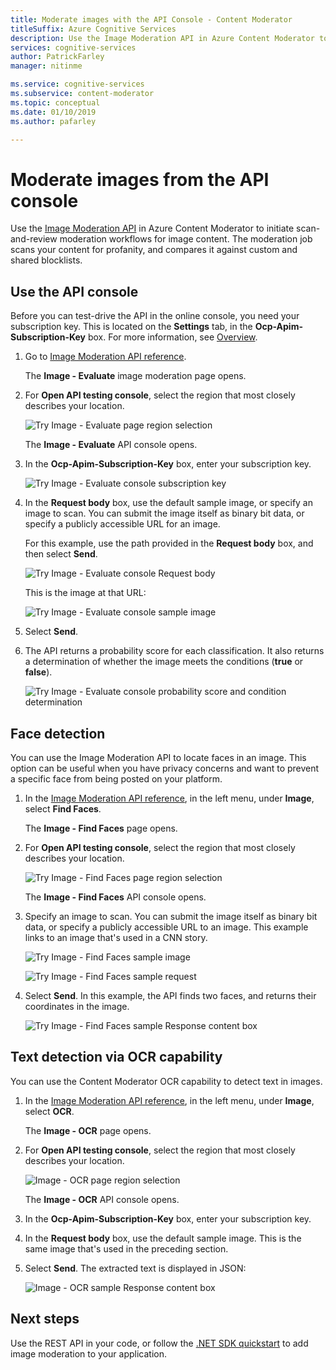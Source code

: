 ```yaml
---
title: Moderate images with the API Console - Content Moderator
titleSuffix: Azure Cognitive Services
description: Use the Image Moderation API in Azure Content Moderator to initiate scan-and-review moderation workflows for image content.
services: cognitive-services
author: PatrickFarley
manager: nitinme

ms.service: cognitive-services
ms.subservice: content-moderator
ms.topic: conceptual
ms.date: 01/10/2019
ms.author: pafarley

---
```


# Moderate images from the API console

Use the [Image Moderation API](https://westus.dev.cognitive.microsoft.com/docs/services/57cf753a3f9b070c105bd2c1/operations/57cf753a3f9b070868a1f66c) in Azure Content Moderator to initiate scan-and-review moderation workflows for image content. The moderation job scans your content for profanity, and compares it against custom and shared blocklists.

## Use the API console
Before you can test-drive the API in the online console, you need your subscription key. This is located on the **Settings** tab, in the **Ocp-Apim-Subscription-Key** box. For more information, see [Overview](overview.md).

1. Go to [Image Moderation API reference](https://westus.dev.cognitive.microsoft.com/docs/services/57cf753a3f9b070c105bd2c1/operations/57cf753a3f9b070868a1f66c).

   The **Image - Evaluate** image moderation page opens.

2. For **Open API testing console**, select the region that most closely describes your location. 

   ![Try Image - Evaluate page region selection](images/test-drive-region.png)
  
   The **Image - Evaluate** API console opens.

3. In the **Ocp-Apim-Subscription-Key** box, enter your subscription key.

   ![Try Image - Evaluate console subscription key](images/try-image-api-1.PNG)

4. In the **Request body** box, use the default sample image, or specify an image to scan. You can submit the image itself as binary bit data, or specify a publicly accessible URL for an image. 

   For this example, use the path provided in the **Request body** box, and then select **Send**. 

   ![Try Image - Evaluate console Request body](images/try-image-api-2.PNG)

   This is the image at that URL:

   ![Try Image - Evaluate console sample image](images/sample-image.jpg) 

5. Select **Send**.

6. The API returns a probability score for each classification. It also returns a determination of whether the image meets the conditions (**true** or **false**). 

   ![Try Image - Evaluate console probability score and condition determination](images/try-image-api-3.PNG)

## Face detection

You can use the Image Moderation API to locate faces in an image. This option can be useful when you have privacy concerns and want to prevent a specific face from being posted on your platform. 

1. In the [Image Moderation API reference](https://westus.dev.cognitive.microsoft.com/docs/services/57cf753a3f9b070c105bd2c1/operations/57cf753a3f9b070868a1f66c), in the left menu, under **Image**, select **Find Faces**. 

   The **Image - Find Faces** page opens.

2. For **Open API testing console**, select the region that most closely describes your location. 

   ![Try Image - Find Faces page region selection](images/test-drive-region.png)

   The **Image - Find Faces** API console opens.

3. Specify an image to scan. You can submit the image itself as binary bit data, or specify a publicly accessible URL to an image. This example links to an image that's used in a CNN story.

   ![Try Image - Find Faces sample image](images/try-image-api-face-image.jpg)

   ![Try Image - Find Faces sample request](images/try-image-api-face-request.png)

4. Select **Send**. In this example, the API finds two faces, and returns their coordinates in the image.

   ![Try Image - Find Faces  sample Response content box](images/try-image-api-face-response.png)

## Text detection via OCR capability

You can use the Content Moderator OCR capability to detect text in images.

1. In the [Image Moderation API reference](https://westus.dev.cognitive.microsoft.com/docs/services/57cf753a3f9b070c105bd2c1/operations/57cf753a3f9b070868a1f66c), in the left menu, under **Image**, select **OCR**. 

   The **Image - OCR** page opens.

2. For **Open API testing console**, select the region that most closely describes your location. 

   ![Image - OCR page region selection](images/test-drive-region.png)

   The **Image - OCR** API console opens.

3. In the **Ocp-Apim-Subscription-Key** box, enter your subscription key.

4. In the **Request body** box, use the default sample image. This is the same image that's used in the preceding section.

5. Select **Send**. The extracted text is displayed in JSON:

   ![Image - OCR sample Response content box](images/try-image-api-ocr.PNG)

## Next steps

Use the REST API in your code, or follow the [.NET SDK quickstart](dotnet-sdk-quickstart.md) to add image moderation to your application.

